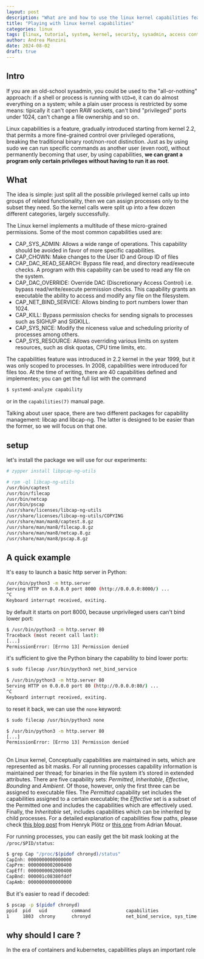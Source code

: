 ```yaml
---
layout: post
description: "What are and how to use the linux kernel capabilities feature"
title: "Playing with linux kernel capabilities"
categories: linux
tags: [linux, tutorial, system, kernel, security, sysadmin, access control]
author: Andrea Manzini
date: 2024-08-02
draft: true
---
```


## Intro

If you are an old-school sysadmin, you could be used to the "all-or-nothing" approach: if a shell or process is running with `UID=0`, it can do almost everything on a system; while a plain user process is restricted by some means: tipically it can't open RAW sockets, can't bind "privileged" ports under 1024, can't change a file ownership and so on.

Linux capabilities is a feature, gradually introduced starting from kernel 2.2, that permits a more fine-grained control over privileged operations, breaking the traditional binary root/non-root distinction. Just as by using sudo we can run specific commands as another user (even root), without permanently becoming that user, by using capabilities, **we can grant a program only certain privileges without having to run it as root**.

## What 

The idea is simple: just split all the possible privileged kernel calls up into groups of related functionality, then we can assign processes only to the subset they need. So the kernel calls were split up into a few dozen different categories, largely successfully.

The Linux kernel implements a multitude of these micro-grained permissions. Some of the most common capabilities used are:

- CAP_SYS_ADMIN: Allows a wide range of operations. This capability should be avoided in favor of more specific capabilities.
- CAP_CHOWN: Make changes to the User ID and Group ID of files 
- CAP_DAC_READ_SEARCH: Bypass file read, and directory read/execute checks. A program with this capability can be used to read any file on the system.
- CAP_DAC_OVERRIDE: Override DAC (Discretionary Access Control) i.e. bypass read/write/execute permission checks. This capability grants an executable the ability to access and modify any file on the filesystem.
- CAP_NET_BIND_SERVICE: Allows binding to port numbers lower than 1024.
- CAP_KILL: Bypass permission checks for sending signals to processes such as SIGHUP and SIGKILL.
- CAP_SYS_NICE: Modify the niceness value and scheduling priority of processes among others.
- CAP_SYS_RESOURCE: Allows overriding various limits on system resources, such as disk quotas, CPU time limits, etc.

The capabilities feature was introduced in 2.2 kernel in the year 1999, but it was only scoped to processes. In 2008, capabilities were introduced for files too.
At the time of writing, there are 40 capabilities defined and implementes; you can get the full list with the command

```bash
$ systemd-analyze capability
```

or in the `capabilities(7)` manual page.   

Talking about user space, there are two different packages for capability management: libcap and libcap-ng. The latter is designed to be easier than the former, so we will focus on that one. 

## setup

let's install the package we will use for our experiments: 

```bash
# zypper install libpcap-ng-utils 

# rpm -ql libcap-ng-utils 
/usr/bin/captest
/usr/bin/filecap
/usr/bin/netcap
/usr/bin/pscap
/usr/share/licenses/libcap-ng-utils
/usr/share/licenses/libcap-ng-utils/COPYING
/usr/share/man/man8/captest.8.gz
/usr/share/man/man8/filecap.8.gz
/usr/share/man/man8/netcap.8.gz
/usr/share/man/man8/pscap.8.gz
```

## A quick example

It's easy to launch a basic http server in Python:

```bash
/usr/bin/python3 -m http.server   
Serving HTTP on 0.0.0.0 port 8000 (http://0.0.0.0:8000/) ...
^C
Keyboard interrupt received, exiting.
```

by default it starts on port 8000, because unprivileged users can't bind lower port:

```bash
$ /usr/bin/python3 -m http.server 80
Traceback (most recent call last):
[...]
PermissionError: [Errno 13] Permission denied
```

it's sufficient to give the Python binary the capability to bind lower ports:

```bash
$ sudo filecap /usr/bin/python3 net_bind_service

$ /usr/bin/python3 -m http.server 80               
Serving HTTP on 0.0.0.0 port 80 (http://0.0.0.0:80/) ...
^C
Keyboard interrupt received, exiting.
```

to reset it back, we can use the `none` keyword:

```bash
$ sudo filecap /usr/bin/python3 none

$ /usr/bin/python3 -m http.server 80
[...]          
PermissionError: [Errno 13] Permission denied
```


## 

On Linux kernel, Conceptually capabilities are maintained in sets, which are represented as bit masks. For all running processes capability information is maintained per thread; for binaries in the file system it’s stored in extended attributes. 
There are five capability sets: *Permitted*, *Inheritable*, *Effective*, *Bounding* and *Ambient*. Of those, however, only the first three can be assigned to executable files. The *Permitted* capability set includes the capabilities assigned to a certain executable; the *Effective* set is a subset of the Permitted one and includes the capabilities which are effectively used. Finally, the *Inheritable* set, includes capabilities which can be inherited by child processes. For a detailed explanation of capabilities flow paths, please check [this blog post](https://blog.ploetzli.ch/2014/understanding-linux-capabilities/) from Henryk Plötz or [this one](https://blog.container-solutions.com/linux-capabilities-why-they-exist-and-how-they-work) from Adrian Mouat.


For running processes, you can easily get the bit mask looking at the `/proc/$PID/status`:

```bash
$ grep Cap "/proc/$(pidof chronyd)/status"
CapInh:	0000000000000000
CapPrm:	0000000002000400
CapEff:	0000000002000400
CapBnd:	000001c08380fddf
CapAmb:	0000000000000000
```

But it's easier to read if decoded:

```bash
$ pscap -p $(pidof chronyd)
ppid  pid   uid         command             capabilities
1     1803  chrony      chronyd             net_bind_service, sys_time +
```


## why should I care ?

In the era of containers and kubernetes, capabilities plays an important role 



